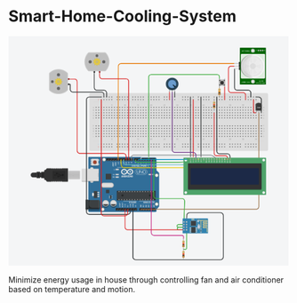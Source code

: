 # Smart-Home-Cooling-System

![](Arduino.png)

Minimize energy usage in house through controlling fan and air conditioner based on temperature and motion.
